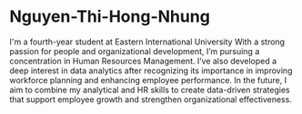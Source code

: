 # Nguyen-Thi-Hong-Nhung
I'm a fourth-year student at Eastern International University
With a strong passion for people and organizational development, I’m pursuing a concentration in Human Resources Management. I’ve also developed a deep interest in data analytics after recognizing its importance in improving workforce planning and enhancing employee performance. In the future, I aim to combine my analytical and HR skills to create data-driven strategies that support employee growth and strengthen organizational effectiveness.
